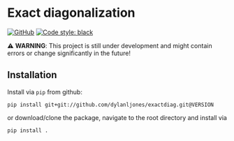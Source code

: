 # Exact diagonalization

[![GitHub][license]][license-url]
[![Code style: black][black]][black-url]

:warning: **WARNING**: This project is still under development and might contain errors or change significantly in the future!

## Installation

Install via `pip` from github:
```commandline
pip install git+git://github.com/dylanljones/exactdiag.git@VERSION
```

or download/clone the package, navigate to the root directory and install via
````commandline
pip install .
````

[license-url]: https://github.com/dylanljones/exactdiag/blob/master/LICENSE
[black-url]: https://github.com/psf/black

[license]: https://img.shields.io/github/license/dylanljones/exactdiag?color=lightgrey&style=flat-square
[black]: https://img.shields.io/badge/code%20style-black-000000.svg?style=flat-square
